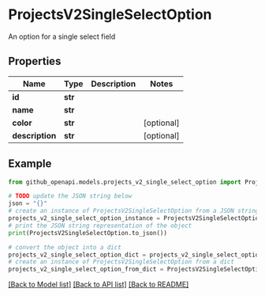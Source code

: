 # ProjectsV2SingleSelectOption

An option for a single select field

## Properties

Name | Type | Description | Notes
------------ | ------------- | ------------- | -------------
**id** | **str** |  | 
**name** | **str** |  | 
**color** | **str** |  | [optional] 
**description** | **str** |  | [optional] 

## Example

```python
from github_openapi.models.projects_v2_single_select_option import ProjectsV2SingleSelectOption

# TODO update the JSON string below
json = "{}"
# create an instance of ProjectsV2SingleSelectOption from a JSON string
projects_v2_single_select_option_instance = ProjectsV2SingleSelectOption.from_json(json)
# print the JSON string representation of the object
print(ProjectsV2SingleSelectOption.to_json())

# convert the object into a dict
projects_v2_single_select_option_dict = projects_v2_single_select_option_instance.to_dict()
# create an instance of ProjectsV2SingleSelectOption from a dict
projects_v2_single_select_option_from_dict = ProjectsV2SingleSelectOption.from_dict(projects_v2_single_select_option_dict)
```
[[Back to Model list]](../README.md#documentation-for-models) [[Back to API list]](../README.md#documentation-for-api-endpoints) [[Back to README]](../README.md)


